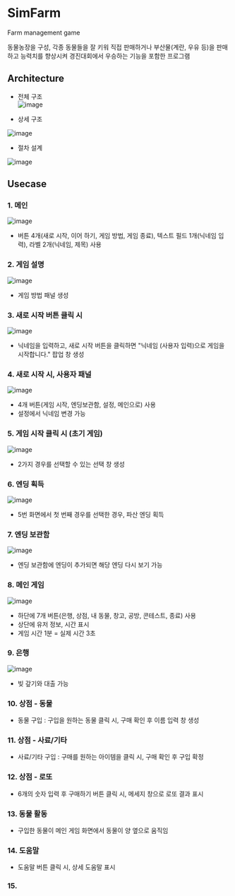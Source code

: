 # SimFarm
 Farm management game
 
 동물농장을 구성, 각종 동물들을 잘 키워 직접 판매하거나 부산물(계란, 우유 등)을 판매하고 능력치를 향상시켜 경진대회에서 우승하는 기능을 포함한 프로그램 

## Architecture
* 전체 구조  
![image](https://user-images.githubusercontent.com/53864655/71707704-f6127700-2e2e-11ea-9c3a-c95021480333.png)


* 상세 구조

![image](https://user-images.githubusercontent.com/53864655/71707699-e8f58800-2e2e-11ea-908b-53fc8e386d73.png)


* 절차 설계 

![image](https://user-images.githubusercontent.com/53864655/71707707-fd398500-2e2e-11ea-8f95-6292b43b3cec.png)



## Usecase

### 1. 메인 

![image](https://user-images.githubusercontent.com/53864655/71707814-fb23f600-2e2f-11ea-840b-9dde524ade7e.png)

* 버튼 4개(새로 시작, 이어 하기, 게임 방법, 게임 종료), 텍스트 필드 1개(닉네임 입력), 라벨 2개(닉네임, 제목) 사용

### 2. 게임 설명

![image](https://user-images.githubusercontent.com/53864655/71708029-9bc6e580-2e31-11ea-8d07-ccad520474c6.png)

* 게임 방법 패널 생성

### 3. 새로 시작 버튼 클릭 시

![image](https://user-images.githubusercontent.com/53864655/71708043-b1d4a600-2e31-11ea-9dc3-4a9c28779dae.png)

* 닉네임을 입력하고, 새로 시작 버튼을 클릭하면 "닉네임 (사용자 입력)으로 게임을 시작합니다." 팝업 창 생성

### 4. 새로 시작 시, 사용자 패널 

![image](https://user-images.githubusercontent.com/53864655/71708050-c1ec8580-2e31-11ea-8471-ae955c78dc68.png)

* 4개 버튼(게임 시작, 엔딩보관함, 설정, 메인으로) 사용 
* 설정에서 닉네임 변경 가능

### 5. 게임 시작 클릭 시 (초기 게임)

![image](https://user-images.githubusercontent.com/53864655/71708060-d4ff5580-2e31-11ea-9432-6f3e03c05a77.png)

* 2가지 경우를 선택할 수 있는 선택 창 생성

### 6. 엔딩 획득

![image](https://user-images.githubusercontent.com/53864655/71708063-e47e9e80-2e31-11ea-81c2-6606e9be6241.png)

* 5번 화면에서 첫 번째 경우를 선택한 경우, 파산 엔딩 획득

### 7. 엔딩 보관함

![image](https://user-images.githubusercontent.com/53864655/71708073-f3655100-2e31-11ea-8462-33a149017c3f.png)

* 엔딩 보관함에 엔딩이 추가되면 해당 엔딩 다시 보기 가능

### 8. 메인 게임

![image](https://user-images.githubusercontent.com/53864655/71708087-0710b780-2e32-11ea-8fe4-2b91e8f52ad4.png)

* 하단에 7개 버튼(은행, 상점, 내 동물, 창고, 공방, 콘테스트, 종료) 사용
* 상단에 유저 정보, 시간 표시
* 게임 시간 1분 = 실제 시간 3초

### 9. 은행

![image](https://user-images.githubusercontent.com/53864655/71708095-17c12d80-2e32-11ea-9d83-2a682691b4be.png)

* 빚 갚기와 대출 가능

### 10. 상점 - 동물
* 동물 구입 : 구입을 원하는 동물 클릭 시, 구매 확인 후 이름 입력 창 생성

### 11. 상점 - 사료/기타
* 사료/기타 구입 : 구매를 원하는 아이템을 클릭 시, 구매 확인 후 구입 확정

### 12. 상점 - 로또 
* 6개의 숫자 입력 후 구매하기 버튼 클릭 시, 메세지 창으로 로또 결과 표시

### 13. 동물 활동
* 구입한 동물이 메인 게임 화면에서 동물이 양 옆으로 움직임

### 14. 도움말
* 도움말 버튼 클릭 시, 상세 도움말 표시

### 15. 
